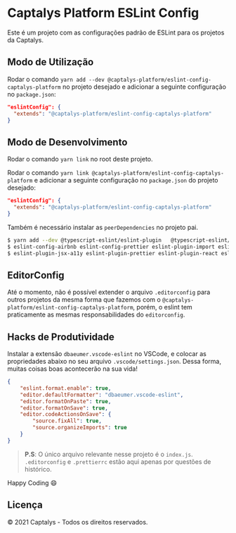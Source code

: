 # Captalys Platform ESLint Config

Este é um projeto com as configurações padrão de ESLint para os projetos da Captalys.

## Modo de Utilização

Rodar o comando `yarn add --dev @captalys-platform/eslint-config-captalys-platform` no projeto desejado e adicionar a seguinte configuração no `package.json`:

```json
"eslintConfig": {
  "extends": "@captalys-platform/eslint-config-captalys-platform"
}
```

## Modo de Desenvolvimento

Rodar o comando `yarn link` no root deste projeto.

Rodar o comando `yarn link @captalys-platform/eslint-config-captalys-platform` e adicionar a seguinte configuração no `package.json` do projeto desejado:

```json
"eslintConfig": {
  "extends": "@captalys-platform/eslint-config-captalys-platform"
}
```

Também é necessário instalar as `peerDependencies` no projeto pai.

```bash
$ yarn add --dev @typescript-eslint/eslint-plugin	@typescript-eslint/parser eslint
$ eslint-config-airbnb eslint-config-prettier eslint-plugin-import eslint-plugin-jest
$ eslint-plugin-jsx-a11y eslint-plugin-prettier	eslint-plugin-react eslint-plugin-react-hooks
```

## EditorConfig

Até o momento, não é possível extender o arquivo `.editorconfig` para outros projetos da mesma forma que fazemos com o `@captalys-platform/eslint-config-captalys-platform`, porém, o eslint tem praticamente as mesmas responsabilidades do `editorconfig`.

## Hacks de Produtividade

Instalar a extensão `dbaeumer.vscode-eslint` no VSCode, e colocar as propriedades abaixo no seu arquivo `.vscode/settings.json`. Dessa forma, muitas coisas boas acontecerão na sua vida!

```json
{
	"eslint.format.enable": true,
	"editor.defaultFormatter": "dbaeumer.vscode-eslint",
	"editor.formatOnPaste": true,
	"editor.formatOnSave": true,
	"editor.codeActionsOnSave": {
		"source.fixAll": true,
		"source.organizeImports": true
	}
}
```

> **P.S**: O único arquivo relevante nesse projeto é o `index.js`. `.editorconfig` e `.prettierrc` estão aqui apenas por questões de histórico.

Happy Coding :smile:

## Licença

© 2021 Captalys - Todos os direitos reservados.
